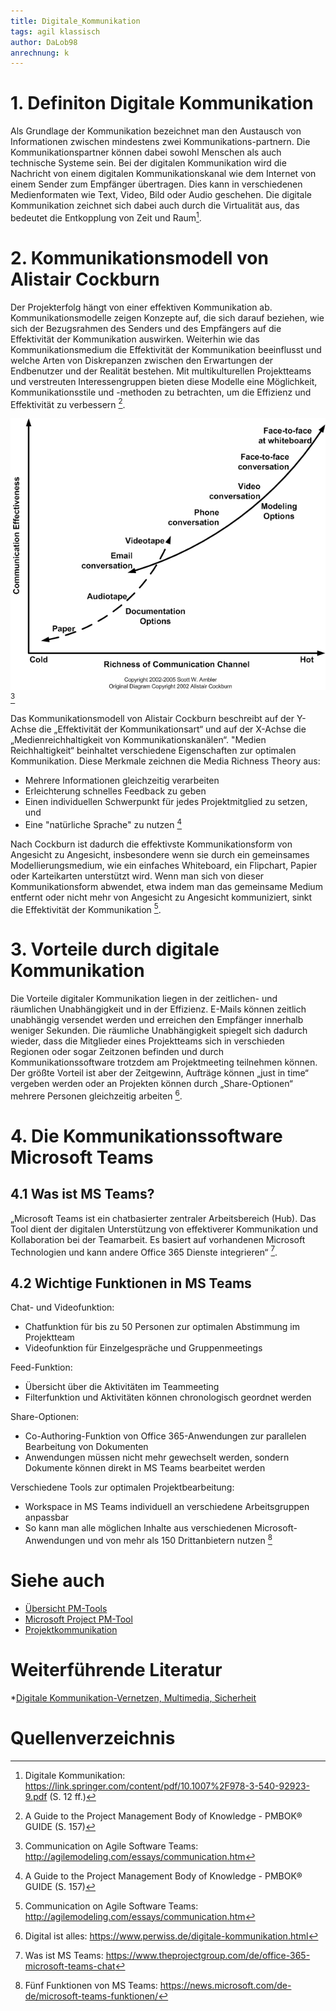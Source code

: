 ```yaml
---
title: Digitale_Kommunikation
tags: agil klassisch 
author: DaLob98
anrechnung: k
---
```


# 1. Definiton Digitale Kommunikation

Als Grundlage der Kommunikation bezeichnet man den Austausch von Informationen zwischen mindestens zwei Kommunikations-partnern. Die Kommunikationspartner können dabei sowohl Menschen als auch technische Systeme sein. Bei der digitalen Kommunikation wird die Nachricht von einem digitalen Kommunikationskanal wie dem Internet von einem Sender zum Empfänger übertragen. Dies kann in verschiedenen Medienformaten wie Text, Video, Bild oder Audio geschehen. Die digitale Kommunikation zeichnet sich dabei auch durch die Virtualität aus, das bedeutet die Entkopplung von Zeit und Raum[^1].

# 2. Kommunikationsmodell von Alistair Cockburn

Der Projekterfolg hängt von einer effektiven Kommunikation ab. Kommunikationsmodelle zeigen Konzepte auf, die sich darauf beziehen, wie sich der Bezugsrahmen des Senders und des Empfängers auf die Effektivität der Kommunikation auswirken. Weiterhin wie das Kommunikationsmedium die Effektivität der
Kommunikation beeinflusst und welche Arten von Diskrepanzen zwischen den Erwartungen der Endbenutzer und der Realität bestehen. 
Mit multikulturellen Projektteams und verstreuten Interessengruppen bieten diese Modelle eine Möglichkeit, Kommunikationsstile und -methoden zu betrachten, um die Effizienz und Effektivität zu verbessern [^2].

![Abbildung 1: Kommunikationsmodell Alistair Cockburn](Digitale_Kommunikation/communicationModes.gif)[^3]

Das Kommunikationsmodell von Alistair Cockburn beschreibt auf der Y-Achse die „Effektivität der Kommunikationsart“ und auf der X-Achse die „Medienreichhaltigkeit von Kommunikationskanälen“. "Medien Reichhaltigkeit“ beinhaltet verschiedene Eigenschaften zur optimalen Kommunikation.                                     Diese Merkmale zeichnen die Media Richness Theory aus: 
*	Mehrere Informationen gleichzeitig verarbeiten
*	Erleichterung schnelles Feedback zu geben 
*	Einen individuellen Schwerpunkt für jedes Projektmitglied zu setzen, und 
* Eine "natürliche Sprache" zu nutzen [^2]


Nach Cockburn ist dadurch die effektivste Kommunikationsform von Angesicht zu Angesicht, insbesondere wenn sie durch ein gemeinsames Modellierungsmedium, wie ein einfaches Whiteboard, ein Flipchart, Papier oder Karteikarten unterstützt wird. Wenn man sich von dieser Kommunikationsform abwendet, etwa indem man das gemeinsame Medium entfernt oder nicht mehr von Angesicht zu Angesicht kommuniziert, sinkt die Effektivität der Kommunikation [^3].

# 3. Vorteile durch digitale Kommunikation
Die Vorteile digitaler Kommunikation liegen in der zeitlichen- und räumlichen Unabhängigkeit und in der Effizienz. E-Mails können zeitlich unabhängig versendet werden und erreichen den Empfänger innerhalb weniger Sekunden.
Die räumliche Unabhängigkeit spiegelt sich dadurch wieder, dass die Mitglieder eines Projektteams sich in verschieden Regionen oder sogar Zeitzonen befinden und durch Kommunikationssoftware trotzdem am Projektmeeting teilnehmen können.
Der größte Vorteil ist aber der Zeitgewinn, Aufträge können „just in time“ vergeben werden oder an Projekten können durch „Share-Optionen“ mehrere Personen gleichzeitig arbeiten [^4].

# 4. Die Kommunikationssoftware Microsoft Teams

## 4.1 Was ist MS Teams?
„Microsoft Teams ist ein chatbasierter zentraler Arbeitsbereich (Hub). Das Tool dient der digitalen Unterstützung von effektiverer Kommunikation und Kollaboration bei der Teamarbeit. Es basiert auf vorhandenen Microsoft Technologien und kann andere Office 365 Dienste integrieren“ [^5].

## 4.2 Wichtige Funktionen in MS Teams

Chat- und Videofunktion:
* Chatfunktion für bis zu 50 Personen zur optimalen Abstimmung im Projektteam 
* Videofunktion für Einzelgespräche und Gruppenmeetings 

Feed-Funktion:
*	Übersicht über die Aktivitäten im Teammeeting 
*	Filterfunktion und Aktivitäten können chronologisch geordnet werden 

Share-Optionen: 
* Co-Authoring-Funktion von Office 365-Anwendungen zur parallelen Bearbeitung von Dokumenten 
*	Anwendungen müssen nicht mehr gewechselt werden, sondern Dokumente können direkt in MS Teams bearbeitet werden

Verschiedene Tools zur optimalen Projektbearbeitung: 
*	Workspace in MS Teams individuell an verschiedene Arbeitsgruppen anpassbar
*	So kann man alle möglichen Inhalte aus verschiedenen Microsoft-Anwendungen und von mehr als 150 Drittanbietern nutzen [^6]

# Siehe auch
* [Übersicht PM-Tools](Uebersicht_PM_Tools.md)
* [Microsoft Project PM-Tool](Microsoft_Project_PM_Tool.md)
* [Projektkommunikation](Projektkommunikation.md)

# Weiterführende Literatur 
*[Digitale Kommunikation-Vernetzen, Multimedia, Sicherheit](https://link.springer.com/content/pdf/10.1007%2F978-3-540-92923-9.pdf)

# Quellenverzeichnis
[^1]: Digitale Kommunikation: https://link.springer.com/content/pdf/10.1007%2F978-3-540-92923-9.pdf (S. 12 ff.)
[^2]: A Guide to the Project Management Body of Knowledge - PMBOK® GUIDE (S. 157)
[^3]: Communication on Agile Software Teams: http://agilemodeling.com/essays/communication.htm
[^4]: Digital ist alles: https://www.perwiss.de/digitale-kommunikation.html
[^5]: Was ist MS Teams: https://www.theprojectgroup.com/de/office-365-microsoft-teams-chat
[^6]: Fünf Funktionen von MS Teams: https://news.microsoft.com/de-de/microsoft-teams-funktionen/
